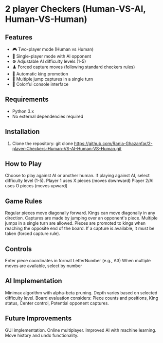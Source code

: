 # 2 player Checkers (Human-VS-AI, Human-VS-Human)

## Features

- 🎮 Two-player mode (Human vs Human)
- 🤖 Single-player mode with AI opponent
- ⚙️ Adjustable AI difficulty levels (1-5)
- ♟️ Forced capture moves (following standard checkers rules)
- 👑 Automatic king promotion
- 🔄 Multiple jump captures in a single turn
- 🎨 Colorful console interface

## Requirements

- Python 3.x
- No external dependencies required

## Installation

1. Clone the repository:
git clone https://github.com/Rania-Ghazanfar/2-player-Checkers-Human-VS-AI-Human-VS-Human.git     

## How to Play

Choose to play against AI or another human. If playing against AI, select difficulty level (1-5).
Player 1 uses X pieces (moves downward)
Player 2/AI uses O pieces (moves upward)

## Game Rules

Regular pieces move diagonally forward.
Kings can move diagonally in any direction.
Captures are made by jumping over an opponent's piece.
Multiple jumps in a single turn are allowed.
Pieces are promoted to kings when reaching the opposite end of the board.
If a capture is available, it must be taken (forced capture rule).

## Controls

Enter piece coordinates in format LetterNumber (e.g., A3)
When multiple moves are available, select by number

## AI Implementation

Minimax algorithm with alpha-beta pruning.
Depth varies based on selected difficulty level.
Board evaluation considers: Piece counts and positions, King status, Center control, Potential opponent captures.

## Future Improvements
GUI implementation.
Online multiplayer.
Improved AI with machine learning.
Move history and undo functionality.
